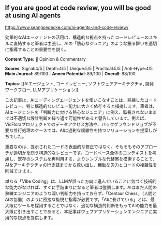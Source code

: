 ## If you are good at code review, you will be good at using AI agents

https://www.seangoedecke.com/ai-agents-and-code-review/

効果的なAIエージェントの活用は、構造的な視点を持ったコードレビューのスキルに直結すると筆者は主張し、AIの「熱心なジュニア」のような振る舞いを適切に指導することの重要性を説く。

**Content Type**: 💭 Opinion & Commentary

**Scores**: Signal:4/5 | Depth:4/5 | Unique:5/5 | Practical:5/5 | Anti-Hype:4/5
**Main Journal**: 89/100 | **Annex Potential**: 89/100 | **Overall**: 88/100

**Topics**: [[AIエージェント, コードレビュー, ソフトウェアアーキテクチャ, 開発ワークフロー, LLMアプリケーション]]

この記事は、AIコーディングエージェントを使いこなすことは、熟練したコードレビュー、特に構造的なレビュー能力に大きく依存すると指摘します。筆者は、AIエージェントを「判断力に欠ける熱心なジュニア」に例え、監視されないままでは不適切な設計判断を繰り返す可能性があると警告しています。例えば、VicFloraプロジェクトでのデータアクセス方法や、バックグラウンドジョブが不要な並行処理のケースでは、AIは過剰な複雑性を持つソリューションを提案しがちでした。

重要なのは、提示されたコードの表面的な修正ではなく、そもそもそのアプローチが適切かを問う構造的なレビューです。コードベース全体のコンテキストを考慮し、既存のシステムを再利用する、よりシンプルな代替案を模索することで、AIをアーキテクチャの行き詰まりから救い出し、無駄な労力とコードの複雑性を削減できます。

単なる「Vibe Coding」は、LLMが誤った方向に進んでいることに気づく技術的な能力がなければ、すぐに手詰まりになると筆者は強調します。AIはまだ人間の熟練エンジニアのような深い判断力を持っておらず、「Centaur Chess」（人間とAIの協働）のように密接な監視と指導が必要です。「AIに長けている」とは、最大限にツールを採用することではなく、適切な構造的判断をもってAIの能力を最大限に引き出すことであると、本記事はウェブアプリケーションエンジニアに実用的な視点を提供します。